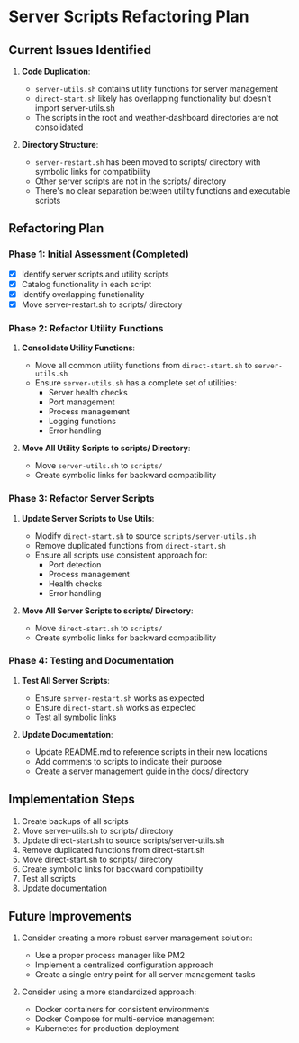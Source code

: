 # Server Scripts Refactoring Plan

## Current Issues Identified

1. **Code Duplication**:
   - `server-utils.sh` contains utility functions for server management
   - `direct-start.sh` likely has overlapping functionality but doesn't import server-utils.sh
   - The scripts in the root and weather-dashboard directories are not consolidated

2. **Directory Structure**:
   - `server-restart.sh` has been moved to scripts/ directory with symbolic links for compatibility
   - Other server scripts are not in the scripts/ directory
   - There's no clear separation between utility functions and executable scripts

## Refactoring Plan

### Phase 1: Initial Assessment (Completed)

- [x] Identify server scripts and utility scripts
- [x] Catalog functionality in each script
- [x] Identify overlapping functionality
- [x] Move server-restart.sh to scripts/ directory

### Phase 2: Refactor Utility Functions

1. **Consolidate Utility Functions**:
   - Move all common utility functions from `direct-start.sh` to `server-utils.sh`
   - Ensure `server-utils.sh` has a complete set of utilities:
     - Server health checks
     - Port management
     - Process management
     - Logging functions
     - Error handling

2. **Move All Utility Scripts to scripts/ Directory**:
   - Move `server-utils.sh` to `scripts/`
   - Create symbolic links for backward compatibility

### Phase 3: Refactor Server Scripts

1. **Update Server Scripts to Use Utils**:
   - Modify `direct-start.sh` to source `scripts/server-utils.sh`
   - Remove duplicated functions from `direct-start.sh`
   - Ensure all scripts use consistent approach for:
     - Port detection
     - Process management
     - Health checks
     - Error handling

2. **Move All Server Scripts to scripts/ Directory**:
   - Move `direct-start.sh` to `scripts/`
   - Create symbolic links for backward compatibility

### Phase 4: Testing and Documentation

1. **Test All Server Scripts**:
   - Ensure `server-restart.sh` works as expected
   - Ensure `direct-start.sh` works as expected
   - Test all symbolic links

2. **Update Documentation**:
   - Update README.md to reference scripts in their new locations
   - Add comments to scripts to indicate their purpose
   - Create a server management guide in the docs/ directory

## Implementation Steps

1. Create backups of all scripts
2. Move server-utils.sh to scripts/ directory
3. Update direct-start.sh to source scripts/server-utils.sh
4. Remove duplicated functions from direct-start.sh
5. Move direct-start.sh to scripts/ directory
6. Create symbolic links for backward compatibility
7. Test all scripts
8. Update documentation

## Future Improvements

1. Consider creating a more robust server management solution:
   - Use a proper process manager like PM2
   - Implement a centralized configuration approach
   - Create a single entry point for all server management tasks

2. Consider using a more standardized approach:
   - Docker containers for consistent environments
   - Docker Compose for multi-service management
   - Kubernetes for production deployment
